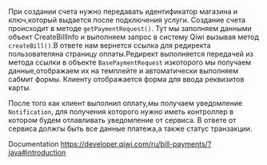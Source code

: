 При создании счета нужно передавать идентификатор магазина и ключ,который выдается после подключения услуги.
Создание счета происходит в методе `getPaymentRequest()`.
Тут мы заполняем данными объект CreateBillInfo
и выполняем запрос в систему Qiwi вызывая метод `createBill()`.В ответе нам вернется ссылка для редиректа 
пользователяна страницу оплаты.Редирект выполняется передачей из метода ссылки в объекте `BasePaymentRequest`
изкоторого мы получаем данные,отображаем их на темплейте и автоматически выполняем сабмит формы.
Клиенту отображается форма для ввода реквизитов карты.

После того как клиент выполнил оплату,мы получаем уведомление `Notification`, для получения которого нужно 
иметь контроллер в котором будем отлавливать уведомление от сервиса.
В ответе от сервиса должгы быть все данные платежа,а также статус транзакции.

Documentation https://developer.qiwi.com/ru/bill-payments/?java#introduction